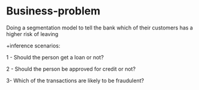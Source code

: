 # Business-problem


Doing a segmentation model to tell the bank which of their customers has a higher risk of leaving 


+inference scenarios:

1 - Should the person get a loan or not?

2 - Should the person be approved for credit or not?

3- Which of the transactions are likely to be fraudulent?
